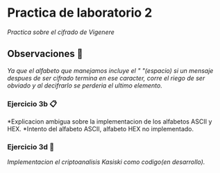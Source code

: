 # Practica de laboratorio 2

_Practica sobre el cifrado de Vigenere_

## Observaciones 🚀

_Ya que el alfabeto que manejamos incluye el " "(espacio) si un mensaje despues de ser cifrado termina en ese caracter, corre el riego de ser obviado y al decifrarlo se perderia el ultimo elemento._

### Ejercicio 3b 📋

*Explicacion ambigua sobre la implementacion de los alfabetos ASCII y HEX.
*Intento del alfabeto ASCII, alfabeto HEX no implementado.

### Ejercicio 3d 🔧

_Implementacion el criptoanalisis Kasiski como codigo(en desarrollo)._
